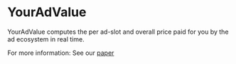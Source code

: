 # YourAdValue
YourAdValue computes the per ad-slot and overall price paid for you by the ad ecosystem in real time.

For more information: See our <a href="https://www.ics.forth.gr/_publications/imc17-panpap.pdf">paper</a>
